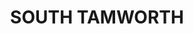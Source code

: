 ---
lastmod: '2025-04-06T06:05:20+00:00'
latitude: -31.11113844
layout: suburb
longitude: 150.9217762
postcode: '2340'
state: NSW
title: SOUTH TAMWORTH
url: /nsw/south-tamworth/
---